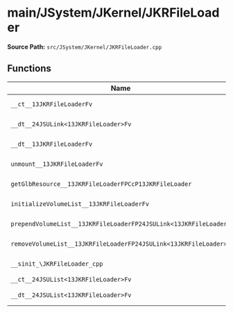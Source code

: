 # main/JSystem/JKernel/JKRFileLoader

**Source Path:** `src/JSystem/JKernel/JKRFileLoader.cpp`

## Functions

| Name | Address | Match % |
|------|---------|---------|
| `__ct__13JKRFileLoaderFv` | `0x804108C4` | :white_check_mark: (100.0%) |
| `__dt__24JSULink<13JKRFileLoader>Fv` | `0x8041091C` | :white_check_mark: (100.0%) |
| `__dt__13JKRFileLoaderFv` | `0x80410974` | :white_check_mark: (100.0%) |
| `unmount__13JKRFileLoaderFv` | `0x804109F0` | :white_check_mark: (100.0%) |
| `getGlbResource__13JKRFileLoaderFPCcP13JKRFileLoader` | `0x80410A28` | :white_check_mark: (100.0%) |
| `initializeVolumeList__13JKRFileLoaderFv` | `0x80410AC0` | :white_check_mark: (100.0%) |
| `prependVolumeList__13JKRFileLoaderFP24JSULink<13JKRFileLoader>` | `0x80410ACC` | :white_check_mark: (100.0%) |
| `removeVolumeList__13JKRFileLoaderFP24JSULink<13JKRFileLoader>` | `0x80410B20` | :white_check_mark: (100.0%) |
| `__sinit_\JKRFileLoader_cpp` | `0x80410B74` | :white_check_mark: (100.0%) |
| `__ct__24JSUList<13JKRFileLoader>Fv` | `0x80410BBC` | :x: (0.0%) |
| `__dt__24JSUList<13JKRFileLoader>Fv` | `0x80410BEC` | :white_check_mark: (100.0%) |